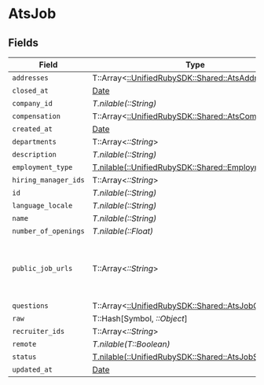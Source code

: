 # AtsJob


## Fields

| Field                                                                                         | Type                                                                                          | Required                                                                                      | Description                                                                                   |
| --------------------------------------------------------------------------------------------- | --------------------------------------------------------------------------------------------- | --------------------------------------------------------------------------------------------- | --------------------------------------------------------------------------------------------- |
| `addresses`                                                                                   | T::Array<[::UnifiedRubySDK::Shared::AtsAddress](../../models/shared/atsaddress.md)>           | :heavy_minus_sign:                                                                            | N/A                                                                                           |
| `closed_at`                                                                                   | [Date](https://ruby-doc.org/stdlib-2.6.1/libdoc/date/rdoc/Date.html)                          | :heavy_minus_sign:                                                                            | N/A                                                                                           |
| `company_id`                                                                                  | *T.nilable(::String)*                                                                         | :heavy_minus_sign:                                                                            | N/A                                                                                           |
| `compensation`                                                                                | T::Array<[::UnifiedRubySDK::Shared::AtsCompensation](../../models/shared/atscompensation.md)> | :heavy_minus_sign:                                                                            | N/A                                                                                           |
| `created_at`                                                                                  | [Date](https://ruby-doc.org/stdlib-2.6.1/libdoc/date/rdoc/Date.html)                          | :heavy_minus_sign:                                                                            | N/A                                                                                           |
| `departments`                                                                                 | T::Array<*::String*>                                                                          | :heavy_minus_sign:                                                                            | N/A                                                                                           |
| `description`                                                                                 | *T.nilable(::String)*                                                                         | :heavy_minus_sign:                                                                            | N/A                                                                                           |
| `employment_type`                                                                             | [T.nilable(::UnifiedRubySDK::Shared::EmploymentType)](../../models/shared/employmenttype.md)  | :heavy_minus_sign:                                                                            | N/A                                                                                           |
| `hiring_manager_ids`                                                                          | T::Array<*::String*>                                                                          | :heavy_minus_sign:                                                                            | N/A                                                                                           |
| `id`                                                                                          | *T.nilable(::String)*                                                                         | :heavy_minus_sign:                                                                            | N/A                                                                                           |
| `language_locale`                                                                             | *T.nilable(::String)*                                                                         | :heavy_minus_sign:                                                                            | N/A                                                                                           |
| `name`                                                                                        | *T.nilable(::String)*                                                                         | :heavy_minus_sign:                                                                            | N/A                                                                                           |
| `number_of_openings`                                                                          | *T.nilable(::Float)*                                                                          | :heavy_minus_sign:                                                                            | N/A                                                                                           |
| `public_job_urls`                                                                             | T::Array<*::String*>                                                                          | :heavy_minus_sign:                                                                            | URLs for pages containing public listings for the job                                         |
| `questions`                                                                                   | T::Array<[::UnifiedRubySDK::Shared::AtsJobQuestion](../../models/shared/atsjobquestion.md)>   | :heavy_minus_sign:                                                                            | N/A                                                                                           |
| `raw`                                                                                         | T::Hash[Symbol, *::Object*]                                                                   | :heavy_minus_sign:                                                                            | N/A                                                                                           |
| `recruiter_ids`                                                                               | T::Array<*::String*>                                                                          | :heavy_minus_sign:                                                                            | N/A                                                                                           |
| `remote`                                                                                      | *T.nilable(T::Boolean)*                                                                       | :heavy_minus_sign:                                                                            | N/A                                                                                           |
| `status`                                                                                      | [T.nilable(::UnifiedRubySDK::Shared::AtsJobStatus)](../../models/shared/atsjobstatus.md)      | :heavy_minus_sign:                                                                            | N/A                                                                                           |
| `updated_at`                                                                                  | [Date](https://ruby-doc.org/stdlib-2.6.1/libdoc/date/rdoc/Date.html)                          | :heavy_minus_sign:                                                                            | N/A                                                                                           |